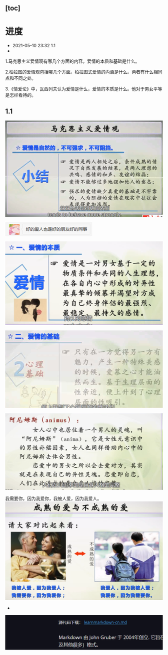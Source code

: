 [toc]
------

# 进度

- 2021-05-10 23:32 1.1
- 

1.马克思主义爱情观有哪几个方面的内容。爱情的本质和基础是什么。

2.柏拉图的爱情观包括哪几个方面。柏拉图式爱情的内涵是什么。两者有什么相同点和不同之处。

3.《情爱论》中，瓦西列夫认为爱情是什么，爱情的本质是什么。他对于男女平等是怎样看待的。

## 1.1

![image-20210510231532150](.image/image-20210510231532150.png)

![image-20210510231429135](.image/image-20210510231429135.png)

![image-20210511201720976](.image/image-20210511201720976.png)

![image-20210511201737115](.image/image-20210511201737115.png)

![image-20210511221811478](.image/image-20210511221811478.png)

我需要你，因为我爱你，我被人爱，因为我爱人。![image-20210511224322296](.image/image-20210511224322296.png)

- 

![image-20210511234353131](.image/image-20210511234353131.png)

